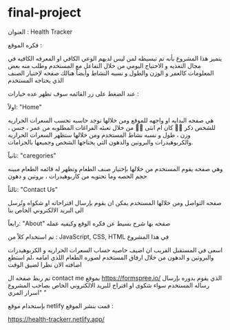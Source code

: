 # final-project

العنوان : Health Tracker 


فكره الموقع :


يتميز هذا المشروع بأنه تم تبسيطه لمن ليس لديهم الوعي الكافي او المعرفه الكافيه في مجال التغذيه و الاحتياج اليومي من خلال التفاعل مع المستخدم وطلب منه بعض المعلومات كالعمر و الوزن والطول و نسبه النشاط وأيضاً هنالك صفحه لإختيار الصنف الذي يحتاجه المستخدم 
 


 عند الضغط على زر القائمه سوف تظهر عده خيارات :

 اولاً: "Home"

هي صفحه البدايه او واجهه للموقع ومن خلالها توجد حاسبه تحسب السعرات الحراريه للشخص ذكر 🧍‍♂️ كان ام انثى 🧍‍♀️ من خلال تعبئه الفراغات المطلوبه من عمر ، جنس ، وزن ، طول و نسبه نشاط المستخدم ومن خلالها ستظهر السعرات الحراريه والكربوهيدرات والبروتين والدهون التي يحتاجها الشخص وجميعها بالجرامات.

ثانياً: "caregories" 

 وهي صفحه يقوم المستخدم من خلالها بإختيار صنف الطعام وتظهر له قائمه الطعام مبينه حجم الحصه وما تحتويه من كاربوهيدرات ، بروتين و دهون 

 ثالثاً: "Contact Us"

 صفحه التواصل ومن خلالها المستخدم يمكن ان يقوم بإرسال اقتراحاته او شكواه وتُرسل الى البريد الالكتروني الخاص بنا 


 رابعاً: "About"
 صفحه بها شرح بسيط عن فكره الوقع وكيفيه عمله


 تم استخدام كلاً من : JavaScript, CSS, HTML
 في هذا المشروع 

اسعى في المستقبل القريب ان اضيف خاصيه حساب السعرات الحراريه و الكربوهيدرات والبروتين و الدهون من خلال ارفاق المستخدم لصوره الطعام اللذي امامه ،لم استطع اضافته الان نظرا لضيق الوقت 

 تم ربط صفحه ال contact me بموقع https://formspree.io/ الذي يقوم بدوره بإرسال رساله المستخدم سواء شكوى او اقتراح للبريد الالكتروني الخاص بصاحب المشروع "اسرار المري " 


بإستخدام موقع netlify قمت بنشر الموقع :

https://health-trackerr.netlify.app/

